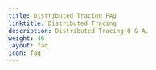 ```yaml
---
title: Distributed Tracing FAQ
linktitle: Distributed Tracing
description: Distributed Tracing Q & A.
weight: 46
layout: faq
icon: faq
---
```

